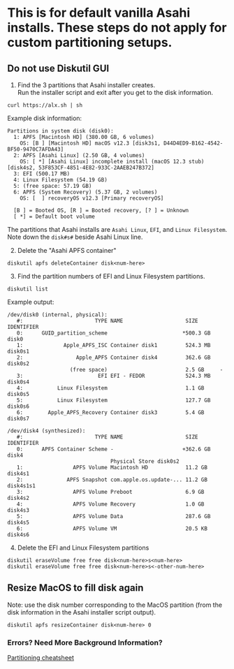 # This is for default vanilla Asahi installs. These steps do not apply for custom partitioning setups.
## Do not use Diskutil GUI

1. Find the 3 partitions that Asahi installer creates.  
Run the installer script and exit after you get to the disk information.  
```
curl https://alx.sh | sh
```
Example disk information:
```
Partitions in system disk (disk0):
  1: APFS [Macintosh HD] (380.00 GB, 6 volumes)
    OS: [B ] [Macintosh HD] macOS v12.3 [disk3s1, D44D4ED9-B162-4542-BF50-9470C7AFDA43]
  2: APFS [Asahi Linux] (2.50 GB, 4 volumes)
    OS: [ *] [Asahi Linux] incomplete install (macOS 12.3 stub) [disk4s2, 53F853CF-4851-4E82-933C-2AAEB247B372]
  3: EFI (500.17 MB)
  4: Linux Filesystem (54.19 GB)
  5: (free space: 57.19 GB)
  6: APFS (System Recovery) (5.37 GB, 2 volumes)
    OS: [  ] recoveryOS v12.3 [Primary recoveryOS]

  [B ] = Booted OS, [R ] = Booted recovery, [? ] = Unknown
  [ *] = Default boot volume
```
The partitions that Asahi installs are `Asahi Linux`, `EFI`, and `Linux Filesystem`.  
Note down the `disk#s#` beside Asahi Linux line.  
  
2. Delete the "Asahi APFS container"
```
diskutil apfs deleteContainer disk<num-here>
```

3. Find the partition numbers of EFI and Linux Filesystem partitions.  
```
diskutil list
```
Example output:
```
/dev/disk0 (internal, physical):
   #:                       TYPE NAME                    SIZE       IDENTIFIER
   0:      GUID_partition_scheme                        *500.3 GB   disk0
   1:             Apple_APFS_ISC Container disk1         524.3 MB   disk0s1
   2:                 Apple_APFS Container disk4         362.6 GB   disk0s2
                    (free space)                         2.5 GB     -
   3:                        EFI EFI - FEDOR             524.3 MB   disk0s4
   4:           Linux Filesystem                         1.1 GB     disk0s5
   5:           Linux Filesystem                         127.7 GB   disk0s6
   6:        Apple_APFS_Recovery Container disk3         5.4 GB     disk0s7

/dev/disk4 (synthesized):
   #:                       TYPE NAME                    SIZE       IDENTIFIER
   0:      APFS Container Scheme -                      +362.6 GB   disk4
                                 Physical Store disk0s2
   1:                APFS Volume Macintosh HD            11.2 GB    disk4s1
   2:              APFS Snapshot com.apple.os.update-... 11.2 GB    disk4s1s1
   3:                APFS Volume Preboot                 6.9 GB     disk4s2
   4:                APFS Volume Recovery                1.0 GB     disk4s3
   5:                APFS Volume Data                    287.6 GB   disk4s5
   6:                APFS Volume VM                      20.5 KB    disk4s6
```

4. Delete the EFI and Linux Filesystem partitions
```
diskutil eraseVolume free free disk<num-here>s<num-here>
diskutil eraseVolume free free disk<num-here>s<-other-num-here>
```

## Resize MacOS to fill disk again
Note: use the disk number corresponding to the MacOS partition (from the disk information in the Asahi installer script output).  
```
diskutil apfs resizeContainer disk<num-here> 0
```

### Errors? Need More Background Information?
[Partitioning cheatsheet](https://github.com/AsahiLinux/docs/wiki/Partitioning-cheatsheet)